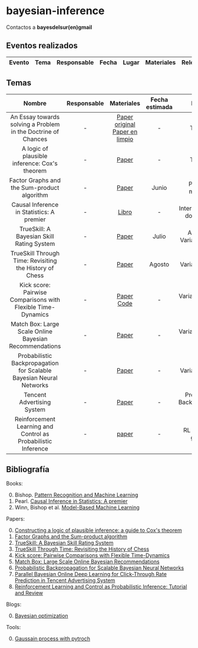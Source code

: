 # bayesian-inference

Contactos a **bayesdelsur(en)gmail**

## Eventos realizados

| Evento  | Tema  | Responsable  | Fecha | Lugar | Materiales | Release |
|:-:|:-:|:-:|:-:|:-:|:-:|:-:|

## Temas

| Nombre  | Responsable  | Materiales | Fecha estimada | Método |
|:-:|:-:|:-:|:-:|:-:|
| An Essay towards solving a Problem in the Doctrine of Chances | - | [Paper original](https://royalsocietypublishing.org/doi/pdf/10.1098/rstl.1763.0053) [Paper en limpio](https://web.archive.org/web/20110410085940/http://www.stat.ucla.edu/history/essay.pdf) | - | Teorema |
| A logic of plausible inference: Cox's theorem | - | [Paper](https://www.sciencedirect.com/science/article/pii/S0888613X03000513)| - | Teorema |
| Factor Graphs and the Sum-product algorithm | - | [Paper](https://ieeexplore.ieee.org/document/910572) | Junio | Pasaje de mensajes |
| Causal Inference in Statistics: A premier | - | [Libro](http://gen.lib.rus.ec/) | - | Intervenciones y do-calculus |
| TrueSkill: A Bayesian Skill Rating System | - | [Paper](https://papers.nips.cc/paper/3079-trueskilltm-a-bayesian-skill-rating-system) | Julio | Analítico y Variacional (EP) |
| TrueSkill Through Time: Revisiting the History of Chess | - | [Paper](https://papers.nips.cc/paper/3331-trueskill-through-time-revisiting-the-history-of-chess) | Agosto |  Variacional (EP)|
|Kick score: Pairwise Comparisons with Flexible Time-Dynamics| - | [Paper](https://arxiv.org/abs/1903.07746) [Code](https://github.com/lucasmaystre/kickscore) | - | Variacional (EP y VB) |
| Match Box: Large Scale Online Bayesian Recommendations | -  | [Paper](https://www.microsoft.com/en-us/research/wp-content/uploads/2009/01/www09.pdf) | - |  Variacional (EP y VB)|
| Probabilistic Backpropagation for Scalable Bayesian Neural Networks | - |[Paper](http://proceedings.mlr.press/v37/hernandez-lobatoc15.html)| - | Variacional (EP) |
| Tencent Advertising System | - | [Paper](https://arxiv.org/abs/1707.00802) | - | Probabilistic Backpropagation (EP) |
| Reinforcement Learning and Control as Probabilistic Inference | - | [paper](https://arxiv.org/abs/1805.00909) | - | RL y modelos gráficos|


## Bibliografía

Books:

0. Bishop. [Pattern Recognition and Machine Learning](https://www.microsoft.com/en-us/research/publication/pattern-recognition-machine-learning/)
0. Pearl. [Causal Inference in Statistics: A premier](http://gen.lib.rus.ec/)
0. Winn, Bishop et al. [Model-Based Machine Learning](http://mbmlbook.com/MBMLbook.pdf)

Papers:

0. [Constructing a logic of plausible inference: a guide to Cox's theorem](https://www.sciencedirect.com/science/article/pii/S0888613X03000513)
0. [Factor Graphs and the Sum-product algorithm](https://ieeexplore.ieee.org/document/910572)
0. [TrueSkill: A Bayesian Skill Rating System](https://papers.nips.cc/paper/3079-trueskilltm-a-bayesian-skill-rating-system)
0. [TrueSkill Through Time: Revisiting the History of Chess](https://papers.nips.cc/paper/3331-trueskill-through-time-revisiting-the-history-of-chess)
0. [Kick score: Pairwise Comparisons with Flexible Time-Dynamics](https://arxiv.org/abs/1903.07746)
0. [Match Box: Large Scale Online Bayesian Recommendations](https://www.microsoft.com/en-us/research/wp-content/uploads/2009/01/www09.pdf)
0. [Probabilistic Backpropagation for Scalable Bayesian Neural Networks](http://proceedings.mlr.press/v37/hernandez-lobatoc15.html)
0. [Parallel Bayesian Online Deep Learning for Click-Through Rate Prediction in Tencent Advertising System](https://arxiv.org/abs/1707.00802)
0. [Reinforcement Learning and Control as Probabilistic Inference: Tutorial and Review](https://arxiv.org/abs/1805.00909)

Blogs:

0. [Bayesian optimization](https://distill.pub/2020/bayesian-optimization/)

Tools:

0. [Gaussain process with pytroch](https://gpytorch.ai/)
 
